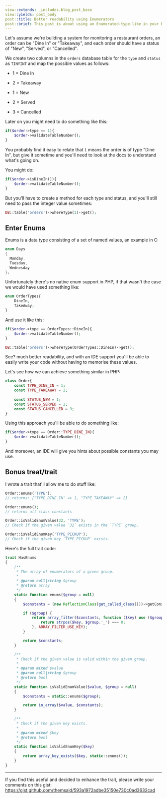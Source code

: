 ```yaml
---
view::extends: _includes.blog_post_base
view::yields: post_body
post::title: Better readability using Enumerators
post::brief: This post is about using an Enumerated-type-like in your PHP code for better readability.
---
```


Let's assume we're building a system for monitoring a restaurant orders, an order can be "Dine In" or "Takeaway", and each order should have a status of "New", "Served", or "Cancelled".

We create two columns in the `orders` database table for the `type` and `status` as `TINYINT` and map the possible values as follows:

- 1 = Dine In
- 2 = Takeaway

- 1 = New
- 2 = Served
- 3 = Cancelled

Later on you might need to do something like this:

```php
if($order->type == 1){
    $order->validateTableNumber();
}
```

You probably find it easy to relate that `1` means the order is of type "Dine In", but give it sometime and you'll need to look at the docs to understand what's going on.

You might do:

```php
if($order->isDineIn()){
    $order->validateTableNumber();
}
```

But you'll have to create a method for each type and status, and you'll still need to pass the integer value sometimes:

```php
DB::table('orders')->whereType(1)->get();
```

## Enter Enums

Enums is a data type consisting of a set of named values, an example in C:

```c
enum Days
{ 
  Monday, 
  Tuesday, 
  Wednesday 
};
```

Unfortunately there's no native enum support in PHP, if that wasn't the case we would have used something like:

```php
enum OrderTypes{
	DineIn,
	TakeAway;
}
```

And use it like this:

```php
if($order->type == OrderTypes::DineIn){
    $order->validateTableNumber();
}

DB::table('orders')->whereType(OrderTypes::DineIn)->get();
```

See? much better readability, and with an IDE support you'll be able to easily write your code without having to memorise these values.

Let's see how we can achieve something similar in PHP:

```php
class Order{
	const TYPE_DINE_IN = 1;
	const TYPE_TAKEAWAY = 2;
	
	const STATUS_NEW = 1;
	const STATUS_SERVED = 2;
	const STATUS_CANCELLED = 3;
}
```

Using this approach you'll be able to do something like:

```php
if($order->type == Order::TYPE_DINE_IN){
    $order->validateTableNumber();
}
```

And moreover, an IDE will give you hints about possible constants you may use.


## Bonus treat/trait

I wrote a trait that'll allow me to do stuff like:

```php
Order::enums('TYPE');
// returns: ["TYPE_DINE_IN" => 1, "TYPE_TAKEAWAY" => 2]

Order::enums();
// returns all class constants

Order::isValidEnumValue(32, 'TYPE');
// Check if the given value `32` exists in the `TYPE` group.

Order::isValidEnumKey('TYPE_PICKUP');
// Check if the given key `TYPE_PICKUP` exists.
```

Here's the full trait code:


```php
trait HasEnums
{
    /**
     * The array of enumerators of a given group.
     *
     * @param null|string $group
     * @return array
     */
    static function enums($group = null)
    {
        $constants = (new ReflectionClass(get_called_class()))->getConstants();

        if ($group) {
            return array_filter($constants, function ($key) use ($group) {
                return strpos($key, $group.'_') === 0;
            }, ARRAY_FILTER_USE_KEY);
        }

        return $constants;
    }

    /**
     * Check if the given value is valid within the given group.
     *
     * @param mixed $value
     * @param null|string $group
     * @return bool
     */
    static function isValidEnumValue($value, $group = null)
    {
        $constants = static::enums($group);

        return in_array($value, $constants);
    }

    /**
     * Check if the given key exists.
     *
     * @param mixed $key
     * @return bool
     */
    static function isValidEnumKey($key)
    {
        return array_key_exists($key, static::enums());
    }
}
```

---

If you find this useful and decided to enhance the trait, please write your comments on this gist: https://gist.github.com/themsaid/593a1972adbe35150e730c0ad3632cad